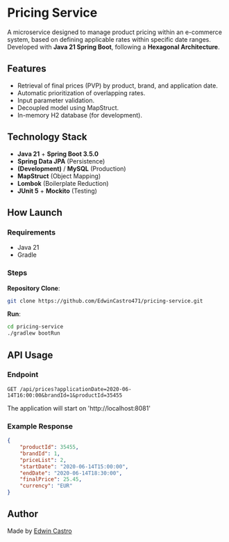 # Pricing Service

A microservice designed to manage product pricing within an e-commerce system, 
based on defining applicable rates within specific date ranges. 
Developed with **Java 21 Spring Boot**, following a **Hexagonal Architecture**.

## Features

- Retrieval of final prices (PVP) by product, brand, and application date.
- Automatic prioritization of overlapping rates.
- Input parameter validation.
- Decoupled model using MapStruct.
- In-memory H2 database (for development).

## Technology Stack
- **Java 21** + **Spring Boot 3.5.0**
- **Spring Data JPA** (Persistence)
- **(Development)** / **MySQL** (Production)
- **MapStruct** (Object Mapping)
- **Lombok** (Boilerplate Reduction)
- **JUnit 5** + **Mockito** (Testing)


## How Launch

### Requirements
- Java 21
- Gradle

### Steps
**Repository Clone**:
```bash
git clone https://github.com/EdwinCastro471/pricing-service.git
```
**Run**:
```bash
cd pricing-service
./gradlew bootRun
```
## API Usage
### Endpoint
```http
GET /api/prices?applicationDate=2020-06-14T16:00:00&brandId=1&productId=35455
```
The application will start on 'http://localhost:8081'

### Example Response
```json
{
    "productId": 35455,
    "brandId": 1,
    "priceList": 2,
    "startDate": "2020-06-14T15:00:00",
    "endDate": "2020-06-14T18:30:00",
    "finalPrice": 25.45,
    "currency": "EUR"
}
```

## Author
Made ️by [Edwin Castro](https://github.com/EdwinCastro471)